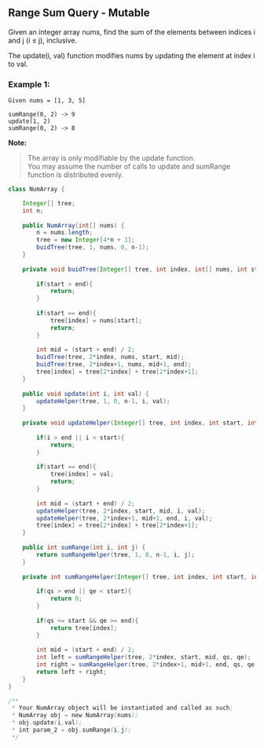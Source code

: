 ## Range Sum Query - Mutable

Given an integer array nums, find the sum of the elements between indices i and j (i ≤ j), inclusive.

The update(i, val) function modifies nums by updating the element at index i to val.  

### Example 1:
```
Given nums = [1, 3, 5]

sumRange(0, 2) -> 9
update(1, 2)
sumRange(0, 2) -> 8
```

**Note:**  
> The array is only modifiable by the update function.  
> You may assume the number of calls to update and sumRange function is distributed evenly.  


```java
class NumArray {

    Integer[] tree;
    int n;
    
    public NumArray(int[] nums) {
        n = nums.length;
        tree = new Integer[4*n + 1];
        buidTree(tree, 1, nums, 0, n-1);
    }
    
    private void buidTree(Integer[] tree, int index, int[] nums, int start, int end){
        
        if(start > end){
            return;
        }
        
        if(start == end){
            tree[index] = nums[start];
            return;
        }
        
        int mid = (start + end) / 2;
        buidTree(tree, 2*index, nums, start, mid);
        buidTree(tree, 2*index+1, nums, mid+1, end);
        tree[index] = tree[2*index] + tree[2*index+1];
    }
    
    public void update(int i, int val) {
        updateHelper(tree, 1, 0, n-1, i, val);
    }
    
    private void updateHelper(Integer[] tree, int index, int start, int end, int i, int val){
        
        if(i > end || i < start){
            return;
        }
        
        if(start == end){
            tree[index] = val;
            return;
        }
        
        int mid = (start + end) / 2;
        updateHelper(tree, 2*index, start, mid, i, val);
        updateHelper(tree, 2*index+1, mid+1, end, i, val);
        tree[index] = tree[2*index] + tree[2*index+1];
    }
    
    public int sumRange(int i, int j) {
        return sumRangeHelper(tree, 1, 0, n-1, i, j);
    }
    
    private int sumRangeHelper(Integer[] tree, int index, int start, int end, int qs, int qe){
        
        if(qs > end || qe < start){
            return 0;
        }
        
        if(qs <= start && qe >= end){
            return tree[index];
        }
        
        int mid = (start + end) / 2;
        int left = sumRangeHelper(tree, 2*index, start, mid, qs, qe);
        int right = sumRangeHelper(tree, 2*index+1, mid+1, end, qs, qe);
        return left + right;
    }
}

/**
 * Your NumArray object will be instantiated and called as such:
 * NumArray obj = new NumArray(nums);
 * obj.update(i,val);
 * int param_2 = obj.sumRange(i,j);
 */
```  

